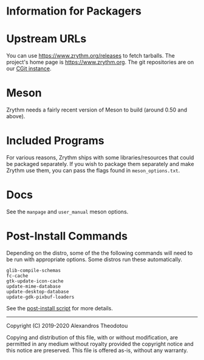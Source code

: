 Information for Packagers
=========================

# Upstream URLs

You can use
https://www.zrythm.org/releases
to fetch tarballs. The project's home page is
https://www.zrythm.org. The git repositories are
on our [CGit instance](https://git.zrythm.org/cgit/).

# Meson

Zrythm needs a fairly recent version of Meson to build
(around 0.50 and above).

# Included Programs

For various reasons, Zrythm ships with some libraries/resources
that could be packaged separately. If you wish to package
them separately and make Zrythm use them, you can pass the
flags found in `meson_options.txt`.

# Docs

See the `manpage` and `user_manual` meson options.

# Post-Install Commands

Depending on the distro, some of the
the following commands will need to be run with
appropriate options. Some distros run these
automatically.

    glib-compile-schemas
    fc-cache
    gtk-update-icon-cache
    update-mime-database
    update-desktop-database
    update-gdk-pixbuf-loaders

See the [post-install script](scripts/meson-post-install.scm)
for more details.

----

Copyright (C) 2019-2020 Alexandros Theodotou

Copying and distribution of this file, with or without modification,
are permitted in any medium without royalty provided the copyright
notice and this notice are preserved.  This file is offered as-is,
without any warranty.
